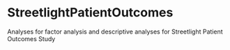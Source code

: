 # StreetlightPatientOutcomes
Analyses for factor analysis and descriptive analyses for Streetlight Patient Outcomes Study
